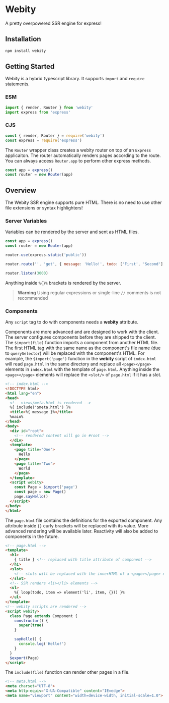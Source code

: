 # Webity

A pretty overpowered SSR engine for express!

## Installation

```sh
npm install webity
```

## Getting Started

Webity is a hybrid typescript library. It supports `import` and `require` statements.

### ESM

```js
import { render, Router } from 'webity'
import express from 'express'
```

### CJS

```js
const { render, Router } = require('webity')
const express = require('express')
```

The `Router` wrapper class creates a webity router on top of an `Express` applicaiton. The router automatically renders pages according to the route. You can always access `Router.app` to perform other express methods. 

```js
const app = express()
const router = new Router(app)
```

## Overview

The Webity SSR engine supports pure HTML. There is no need to use other file extensions or syntax highlighters!

### Server Variables

Variables can be rendered by the server and sent as HTML files.

```js
const app = express()
const router = new Router(app)

router.use(express.static('public'))

router.route('', 'get', { message: 'Hello!', todo: ['First', 'Second'] })

router.listen(3000)
```

Anything inside `%{}%` brackets is rendered by the server.
> **Warning** Using regular expressions or single-line `//` comments  is not recommended

### Components

Any `script` tag to do with components needs a **webity** attribute.

Components are more advanced and are designed to work with the client. The server configures components before they are shipped to the client. The `$import(file)` function imports a component from another HTML file. The first HTML tag with the same name as the component's file name (due to `querySelector`) will be replaced with the component's HTML. For example, the `$import('page')` function in the **webity** script of `index.html` will read `page.html` in the same directory and replace all `<page></page>` elements in `index.html` with the template of `page.html`. Anything inside the `<page></page>` elements will replace the `<slot/>` of `page.html` if it has a slot. 

```html
<!-- index.html -->
<!DOCTYPE html>
<html lang="en">
<head>
  <!-- views/meta.html is rendered -->
  %{ include('$meta.html') }%
  <title>%{ message }%</title>
  %main%
</head>
<body>
  <div id="root">
    <!-- rendered content will go in #root -->
  </div>
  <template>
    <page title="One">
      Hello
    </page>
    <page title="Two">
      World
    </page>
  </template>
  <script webity>
    const Page = $import('page')
    const page = new Page()
    page.sayHello()
  </script>
</body>
</html>
```

The `page.html` file contains the definitions for the exported component. Any attribute inside `{}` curly brackets will be replaced with its value. More advanced rendering will be available later. Reactivity will also be added to components in the future.

```html
<!-- page.html -->
<template>
  <h1>
    { title } <!-- replaced with title attribute of component -->
  </h1>
  <slot>
    <!-- slots will be replaced with the innerHTML of a <page></page> element -->
  </slot>
  <!-- SSR renders <li></li> elements -->
  <ul>
    %{ loop(todo, item => element('li', item, {})) }%
  </ul>
</template>
<!-- webity scripts are rendered -->
<script webity>
  class Page extends Component {
    constructor() {
      super(true)
    }

    sayHello() {
      console.log('Hello!')
    }
  }
  $export(Page)
</script>
```

The `include(file)` function can render other pages in a file.

```html
<!-- meta.html -->
<meta charset="UTF-8">
<meta http-equiv="X-UA-Compatible" content="IE=edge">
<meta name="viewport" content="width=device-width, initial-scale=1.0">
```